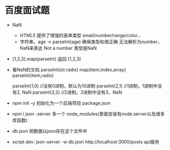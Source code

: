 #  百度面试题

- NaN
    - HTML5 提供了增强的表单类型 email/number/range/color...
    - 字符串，age -> parseInt(age) 确保类型和值正确
        无法解析为number，NaN来表达 Not a number 类型是NaN

- [1,2,3].map(parseInt) 返回 [1,2,3]

- 看NaN的文档 parseInt(str,radix)
    map(item,index,array)
    parseInt(item,radix)

    parseInt(1,0) //没有0进制，默认为10进制
    parseInt(2,1) //1进制，1进制中没有2, NaN
    parseInt(3,2) //2进制，2进制中没有3，NaN

- npm init -y 初始化为一个后端项目 package.json
- npm i json -server 多一个 node_modules(里面安装有node.server以及很多库函数)
- db.json 把数据以json存在这个文件中
- script dev: json-server -w db.json
    http://localhost:3000/posts api服务